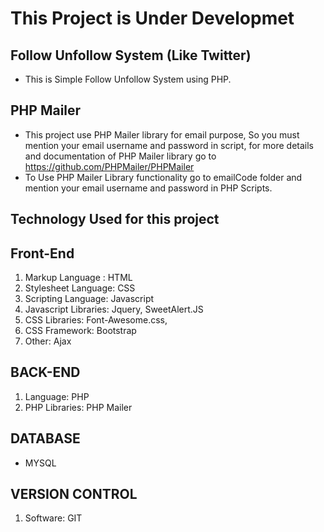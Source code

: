 # This Project is Under Developmet

## Follow Unfollow System (Like Twitter)

- This is Simple Follow Unfollow System using PHP.

## PHP Mailer

- This project use PHP Mailer library for email purpose, So you must mention your email username and password in script, for more details and documentation of PHP Mailer library go to https://github.com/PHPMailer/PHPMailer
- To Use PHP Mailer Library functionality go to emailCode folder and mention your email username and password in PHP Scripts.

## Technology Used for this project

## Front-End

1. Markup Language : HTML
2. Stylesheet Language: CSS
3. Scripting Language: Javascript
4. Javascript Libraries: Jquery, SweetAlert.JS
5. CSS Libraries: Font-Awesome.css,
6. CSS Framework: Bootstrap
7. Other: Ajax

## BACK-END

1. Language: PHP
2. PHP Libraries: PHP Mailer

## DATABASE

- MYSQL

## VERSION CONTROL

1. Software: GIT
